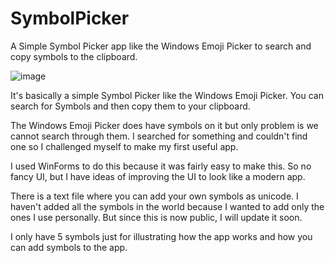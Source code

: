 # SymbolPicker
A Simple Symbol Picker app like the Windows Emoji Picker to search and copy symbols to the clipboard.

![image](https://user-images.githubusercontent.com/39488765/179275671-7c5f95da-39d0-4a9c-ac06-0705d921adf0.png)

It's basically a simple Symbol Picker like the Windows Emoji Picker. You can search for Symbols and then copy them to your clipboard.

The Windows Emoji Picker does have symbols on it but only problem is we cannot search through them. I searched for something and couldn't find one so I challenged myself to make my first useful app.

I used WinForms to do this because it was fairly easy to make this. So no fancy UI, but I have ideas of improving the UI to look like a modern app.

There is a text file where you can add your own symbols as unicode. I haven't added all the symbols in the world because I wanted to add only the ones I use personally. But since this is now public, I will update it soon.

I only have 5 symbols just for illustrating how the app works and how you can add symbols to the app.
